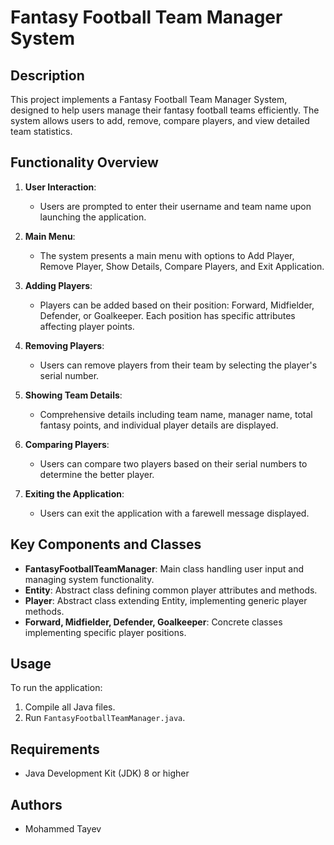 # Fantasy Football Team Manager System

## Description

This project implements a Fantasy Football Team Manager System, designed to help users manage their fantasy football teams efficiently. The system allows users to add, remove, compare players, and view detailed team statistics.

## Functionality Overview

1. **User Interaction**:
   - Users are prompted to enter their username and team name upon launching the application.

2. **Main Menu**:
   - The system presents a main menu with options to Add Player, Remove Player, Show Details, Compare Players, and Exit Application.

3. **Adding Players**:
   - Players can be added based on their position: Forward, Midfielder, Defender, or Goalkeeper. Each position has specific attributes affecting player points.

4. **Removing Players**:
   - Users can remove players from their team by selecting the player's serial number.

5. **Showing Team Details**:
   - Comprehensive details including team name, manager name, total fantasy points, and individual player details are displayed.

6. **Comparing Players**:
   - Users can compare two players based on their serial numbers to determine the better player.

7. **Exiting the Application**:
   - Users can exit the application with a farewell message displayed.

## Key Components and Classes

- **FantasyFootballTeamManager**: Main class handling user input and managing system functionality.
- **Entity**: Abstract class defining common player attributes and methods.
- **Player**: Abstract class extending Entity, implementing generic player methods.
- **Forward, Midfielder, Defender, Goalkeeper**: Concrete classes implementing specific player positions.

## Usage

To run the application:
1. Compile all Java files.
2. Run `FantasyFootballTeamManager.java`.

## Requirements

- Java Development Kit (JDK) 8 or higher

## Authors

- Mohammed Tayev


